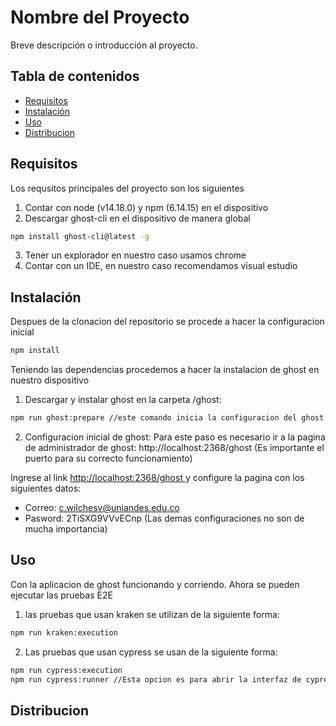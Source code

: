 # Nombre del Proyecto

Breve descripción o introducción al proyecto.

## Tabla de contenidos

- [Requisitos](#requisitos)
- [Instalación](#instalación)
- [Uso](#uso)
- [Distribucion](#Distribucion)

## Requisitos

Los requsitos principales del proyecto son los siguientes

1. Contar con node (v14.18.0) y npm (6.14.15) en el dispositivo
2. Descargar ghost-cli en el dispositivo de manera global

```bash
npm install ghost-cli@latest -g
```

3. Tener un explorador en nuestro caso usamos chrome
4. Contar con un IDE, en nuestro caso recomendamos visual estudio

## Instalación

Despues de la clonacion del repositorio se procede a hacer la configuracion inicial

```bash
npm install
```

Teniendo las dependencias procedemos a hacer la instalacion de ghost en nuestro dispositivo

1. Descargar y instalar ghost en la carpeta /ghost:

```bash
npm run ghost:prepare //este comando inicia la configuracion del ghost con la version en la carpeta
```

2. Configuracion inicial de ghost: Para este paso es necesario ir a la pagina de administrador de ghost: http://localhost:2368/ghost (Es importante el puerto para su correcto funcionamiento)

Ingrese al link [http://localhost:2368/ghost ](http://localhost:2368/ghost/#/signin)y configure la pagina con los siguientes datos:

- Correo: c.wilchesv@uniandes.edu.co
- Pasword: 2TiSXG9VVvECnp
  (Las demas configuraciones no son de mucha importancia)

## Uso

Con la aplicacion de ghost funcionando y corriendo. Ahora se pueden ejecutar las pruebas E2E

1. las pruebas que usan kraken se utilizan de la siguiente forma:

```bash
npm run kraken:execution
```

2. Las pruebas que usan cypress se usan de la siguiente forma:

```bash
npm run cypress:execution
npm run cypress:runner //Esta opcion es para abrir la interfaz de cypress
```

## Distribucion

